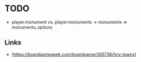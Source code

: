 
# TODO
 - player.monument vs. player.monuments -> monuments => monuments_options
## Links
- [https://boardgamegeek.com/boardgame/265736/tiny-towns]
